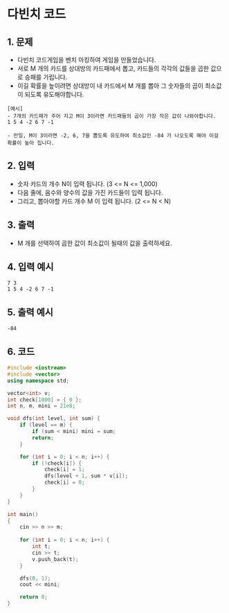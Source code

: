 # 다빈치 코드

## 1. 문제

- 다빈치 코드게임을 벤치 마킹하여 게임을 만들었습니다. 
- 서로 M 개의 카드를 상대방의 카드패에서 뽑고, 카드들의 각각의 값들을 곱한 값으로 승패를 가립니다.
- 이길 확률을 높이려면 상대방이 내 카드에서 M 개를 뽑아 그 숫자들의 곱이 최소값이 되도록 유도해야합니다.

```
[예시]
- 7개의 카드패가 주어 지고 M이 3이라면 카드패들의 곱이 가장 작은 값이 나와야합니다.
1 5 4 -2 6 7 -1

- 만일, M이 3이라면 -2, 6, 7을 뽑도록 유도하여 최소값인 -84 가 나오도록 해야 이길 확률이 높아 집니다.
```

## 2. 입력

- 숫자 카드의 개수 N이 입력 됩니다. (3 <= N <= 1,000)
- 다음 줄에, 음수와 양수의 값을 가진 카드들이 입력 됩니다.
- 그리고, 뽑아야할 카드 개수 M 이 입력 됩니다. (2 <= N < N)

## 3. 출력

- M 개를 선택하여 곱한 값이 최소값이 될때의 값을 출력하세요.

## 4. 입력 예시

```
7 3
1 5 4 -2 6 7 -1
```

## 5. 출력 예시

```
-84
```

## 6. 코드

```c++
#include <iostream>
#include <vector>
using namespace std;

vector<int> v;
int check[1000] = { 0 };
int n, m, mini = 21e8;

void dfs(int level, int sum) {
    if (level == m) {
        if (sum < mini) mini = sum;
        return;
    }

    for (int i = 0; i < n; i++) {
        if (!check[i]) {
            check[i] = 1;
            dfs(level + 1, sum * v[i]);
            check[i] = 0;
        }
    }
}

int main()
{
    cin >> n >> m;
    
    for (int i = 0; i < n; i++) {
        int t;
        cin >> t;
        v.push_back(t);
    }

    dfs(0, 1);
    cout << mini;

    return 0;
}
```
